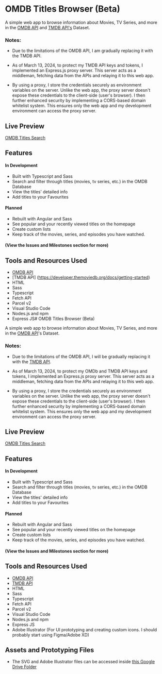 # OMDB Titles Browser (Beta)

A simple web app to browse information about Movies, TV Series, and more in the [OMDB API](https://www.omdbapi.com/ "OMDB API's Website") and [TMDB API's](https://developer.themoviedb.org/docs/getting-started 'TMDB API Section') Dataset.

### Notes:
- Due to the limitations of the OMDB API, I am gradually replacing it with the TMDB API.

- As of March 13, 2024, to protect my TMDB API keys and tokens, I implemented an Express.js proxy server. This server acts as a middleman, fetching data from the APIs and relaying it to this web app.

- By using a proxy, I store the credentials securely as environment variables on the server. Unlike the web app, the proxy server doesn't expose these credentials to the client-side (user's browser). I then further enhanced security by implementing a CORS-based domain whitelist system. This ensures only the web app and my development environment can access the proxy server.

  
## Live Preview

[OMDB Titles Search](https://omdb-titles-browser.vercel.app/ 'OMDB Titles Search: Live Preview')

## Features

#### In Development

- Built with Typescript and Sass
- Search and filter through titles (movies, tv series, etc.) in the OMDB Database
- View the titles' detailed info
- Add titles to your Favourites

#### Planned
- Rebuilt with Angular and Sass
- See popular and your recently viewed titles on the homepage
- Create custom lists
- Keep track of the movies, series, and episodes you have watched.

#### (View the Issues and Milestones section for more)

## Tools and Resources Used

- [OMDB API](https://www.omdbapi.com/ "OMDB API's Website")
- [TMDB API] (https://developer.themoviedb.org/docs/getting-started)
- HTML
- Sass
- Typescript
- Fetch API
- Parcel v2
- Visual Studio Code
- Nodes.js and npm
- Express JS# OMDB Titles Browser (Beta)

A simple web app to browse information about Movies, TV Series, and more in the [OMDB API](https://www.omdbapi.com/ "OMDB API's Website")'s Dataset.

### Notes:
- Due to the limitations of the OMDB API, I will be gradually replacing it with the [TMDB API](https://developer.themoviedb.org/docs/getting-started 'TMDB API Section').

- As of March 13, 2024, to protect my OMDb and TMDB API keys and tokens, I implemented an Express.js proxy server. This server acts as a middleman, fetching data from the APIs and relaying it to this web app.

- By using a proxy, I store the credentials securely as environment variables on the server. Unlike the web app, the proxy server doesn't expose these credentials to the client-side (user's browser). I then further enhanced security by implementing a CORS-based domain whitelist system. This ensures only the web app and my development environment can access the proxy server.

  
## Live Preview

[OMDB Titles Search](https://omdb-titles-browser.vercel.app/ 'OMDB Titles Search: Live Preview')

## Features

#### In Development

- Built with Typescript and Sass
- Search and filter through titles (movies, tv series, etc.) in the OMDB Database
- View the titles' detailed info
- Add titles to your Favourites

#### Planned
- Rebuilt with Angular and Sass
- See popular and your recently viewed titles on the homepage
- Create custom lists
- Keep track of the movies, series, and episodes you have watched.

#### (View the Issues and Milestones section for more)

## Tools and Resources Used

- [OMDB API](https://www.omdbapi.com/ "OMDB API's Website")
- [TMDB API](https://developer.themoviedb.org/docs/getting-started)
- HTML
- Sass
- Typescript
- Fetch API
- Parcel v2
- Visual Studio Code
- Nodes.js and npm
- Express JS
- Adobe Illustrator (For UI prototyping and creating custom icons. I should probably start using Figma/Adobe XD)

## Assets and Prototyping Files
- The SVG and  Adobe Illustrator files can be accessed inside [this Google Drive Folder](https://drive.google.com/drive/folders/1-Fbwd9o2TkgyCTO9tmkua9vQNFdGJ375?usp=sharing)
